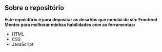 ## Sobre o repositório

**Este repositório é para depositar os desafios que conclui do site Frontend Mentor para melhorar minhas habilidades com as ferramentas:**

- HTML
- CSS
- JavaScript
